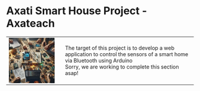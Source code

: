 # Axati Smart House Project - Axateach

<table><tr><td width="30%"><img src="https://github.com/codifyit/iotaxatihouse/blob/main/readme/images/iotaxatiimg2.jpeg" align="center" width="90%">
</td><td>The target of this project is to develop a web application to control the sensors of a smart home via Bluetooth using Arduino<br>Sorry, we are working to complete this section asap!</td></tr></table>
